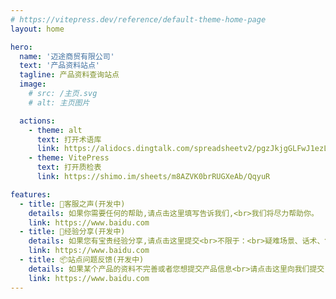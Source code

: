 ```yaml
---
# https://vitepress.dev/reference/default-theme-home-page
layout: home

hero:
  name: '迈途商贸有限公司'
  text: '产品资料站点'
  tagline: 产品资料查询站点
  image:
    # src: /主页.svg
    # alt: 主页图片

  actions:
    - theme: alt
      text: 打开术语库
      link: https://alidocs.dingtalk.com/spreadsheetv2/pgzJkjgGLFwJ1ezL/edit?dentryKey=pgzJkjgGLFwJ1ezL&dd_user_keyboard=false&dd_progress=true&dt_editor_toolbar=true
    - theme: VitePress
      text: 打开质检表
      link: https://shimo.im/sheets/m8AZVK0brRUGXeAb/QqyuR

features:
  - title: 🔩客服之声(开发中)
    details: 如果你需要任何的帮助,请点击这里填写告诉我们,<br>我们将尽力帮助你。
    link: https://www.baidu.com
  - title: 🔑经验分享(开发中)
    details: 如果您有宝贵经验分享,请点击这里提交<br>不限于：<br>疑难场景、话术、售前售后技巧、等...
    link: https://www.baidu.com
  - title: 📦站点问题反馈(开发中)
    details: 如果某个产品的资料不完善或者您想提交产品信息<br>请点击这里向我们提交, 感谢!
    link: https://www.baidu.com
---
```

